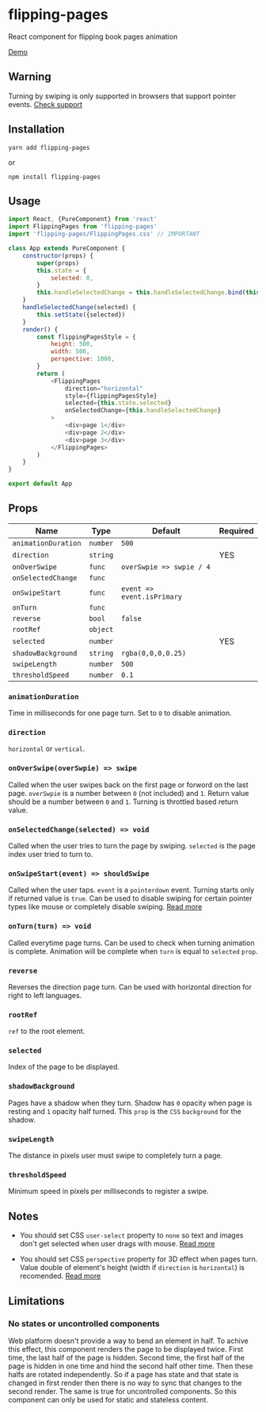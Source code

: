 # flipping-pages

React component for flipping book pages animation

[Demo](https://namannehra.github.io/flipping-pages/)

## Warning

Turning by swiping is only supported in browsers that support pointer events.
[Check support](https://caniuse.com/#feat=pointer)

## Installation

```
yarn add flipping-pages
```

or

```
npm install flipping-pages
```

## Usage

```javascript
import React, {PureComponent} from 'react'
import FlippingPages from 'flipping-pages'
import 'flipping-pages/FlippingPages.css' // IMPORTANT

class App extends PureComponent {
    constructor(props) {
        super(props)
        this.state = {
            selected: 0,
        }
        this.handleSelectedChange = this.handleSelectedChange.bind(this)
    }
    handleSelectedChange(selected) {
        this.setState({selected})
    }
    render() {
        const flippingPagesStyle = {
            height: 500,
            width: 500,
            perspective: 1000,
        }
        return (
            <FlippingPages
                direction="horizontal"
                style={flippingPagesStyle}
                selected={this.state.selected}
                onSelectedChange={this.handleSelectedChange}
            >
                <div>page 1</div>
                <div>page 2</div>
                <div>page 3</div>
            </FlippingPages>
        )
    }
}

export default App
```

## Props

| Name                | Type     | Default                    | Required |
|---------------------|----------|----------------------------|----------|
| `animationDuration` | `number` | `500`                      |          |
| `direction`         | `string` |                            | YES      |
| `onOverSwipe`       | `func`   | `overSwpie => swpie / 4`   |          |
| `onSelectedChange`  | `func`   |                            |          |
| `onSwipeStart`      | `func`   | `event => event.isPrimary` |          |
| `onTurn`            | `func`   |                            |          |
| `reverse`           | `bool`   | `false`                    |          |
| `rootRef`           | `object` |                            |          |
| `selected`          | `number` |                            | YES      |
| `shadowBackground`  | `string` | `rgba(0,0,0,0.25)`         |          |
| `swipeLength`       | `number` | `500`                      |          |
| `thresholdSpeed`    | `number` | `0.1`                      |          |

### `animationDuration`
Time in milliseconds for one page turn. Set to `0` to disable animation.

### `direction`
`horizontal` or `vertical`.

### `onOverSwipe(overSwpie) => swipe`
Called when the user swipes back on the first page or forword on the last page.
`overSwpie` is a number between `0` (not included) and `1`. Return value should
be a number between `0` and `1`. Turning is throttled based return value.

### `onSelectedChange(selected) => void`
Called when the user tries to turn the page by swiping. `selected` is the page
index user tried to turn to.

### `onSwipeStart(event) => shouldSwipe`
Called when the user taps. `event` is a `pointerdown` event. Turning starts only
if returned value is `true`. Can be used to disable swiping for certain pointer
types like mouse or completely disable swiping.
[Read more](https://developer.mozilla.org/en-US/docs/Web/API/PointerEvent)

### `onTurn(turn) => void`
Called everytime page turns. Can be used to check when turning animation is
complete. Animation will be complete when `turn` is equal to `selected` `prop`.

### `reverse`
Reverses the direction page turn. Can be used with horizontal direction for
right to left languages.

### `rootRef`
`ref` to the root element.

### `selected`
Index of the page to be displayed.

### `shadowBackground`
Pages have a shadow when they turn. Shadow has `0` opacity when page is resting
and `1` opacity half turned. This `prop` is the `CSS` `background` for the
shadow.

### `swipeLength`
The distance in pixels user must swipe to completely turn a page.

### `thresholdSpeed`
Minimum speed in pixels per milliseconds to register a swipe.

## Notes

* You should set CSS `user-select` property to `none` so text and images don't
  get selected when user drags with mouse.
  [Read more](https://developer.mozilla.org/en-US/docs/Web/CSS/user-select)

* You should set CSS `perspective` property for 3D effect when pages turn. Value
  double of element's height (width if `direction` is `horizontal`) is
  recomended.
  [Read more](https://developer.mozilla.org/en-US/docs/Web/CSS/perspective)

## Limitations

### No states or uncontrolled components
Web platform doesn't provide a way to bend an element in half. To achive this
effect, this component renders the page to be displayed twice. First time, the
last half of the page is hidden. Second time, the first half of the page is
hidden in one time and hind the second half other time. Then these halfs are
rotated independently. So if a page has state and that state is changed in first
render then there is no way to sync that changes to the second render. The same
is true for uncontrolled components. So this component can only be used for
static and stateless content.